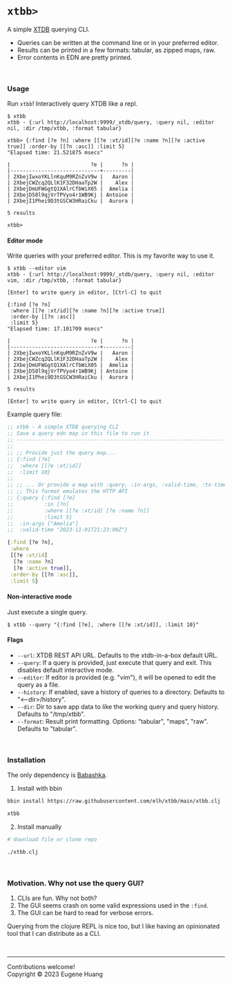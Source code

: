 # `xtbb>`

A simple [XTDB](https://github.com/xtdb/xtdb) querying CLI.

* Queries can be written at the command line or in your preferred editor.
* Results can be printed in a few formats: tabular, as zipped maps, raw.
* Error contents in EDN are pretty printed.

<br>

### Usage

Run `xtbb`! Interactively query XTDB like a repl.
```plaintext
$ xtbb
xtbb - {:url http://localhost:9999/_xtdb/query, :query nil, :editor nil, :dir /tmp/xtbb, :format tabular}

xtbb> {:find [?e ?n] :where [[?e :xt/id][?e :name ?n][?e :active true]] :order-by [[?n :asc]] :limit 5}
"Elapsed time: 21.521875 msecs"

|                          ?e |      ?n |
|-----------------------------+---------|
| 2XbejIwxoYKLlnKquM9RZnZvV9w |   Aaron |
| 2XbejCWZcq2QLlK1F32DHaaTp2W |    Alex |
| 2XbejDmUFWGgtQ1XAlrCfbWiX05 |  Amelia |
| 2XbejD58l9qjVrTPVyo4r1WB9Kj | Antoine |
| 2XbejI1Phei9D3tGSCW3HRaiCku |  Aurora |

5 results

xtbb>
```

#### Editor mode

Write queries with your preferred editor. This is my favorite way to use it.
```plaintext
$ xtbb --editor vim
xtbb - {:url http://localhost:9999/_xtdb/query, :query nil, :editor vim, :dir /tmp/xtbb, :format tabular}

[Enter] to write query in editor, [Ctrl-C] to quit

{:find [?e ?n]
 :where [[?e :xt/id][?e :name ?n][?e :active true]]
 :order-by [[?n :asc]]
 :limit 5}
"Elapsed time: 17.101709 msecs"

|                          ?e |      ?n |
|-----------------------------+---------|
| 2XbejIwxoYKLlnKquM9RZnZvV9w |   Aaron |
| 2XbejCWZcq2QLlK1F32DHaaTp2W |    Alex |
| 2XbejDmUFWGgtQ1XAlrCfbWiX05 |  Amelia |
| 2XbejD58l9qjVrTPVyo4r1WB9Kj | Antoine |
| 2XbejI1Phei9D3tGSCW3HRaiCku |  Aurora |

5 results

[Enter] to write query in editor, [Ctrl-C] to quit
```

Example query file:
```clojure
;; xtbb - A simple XTDB querying CLI
;; Save a query edn map in this file to run it
;; -----------------------------------------------------------------------------
;;
;; ;; Provide just the query map...
;; {:find [?e]
;;  :where [[?e :xt/id]]
;;  :limit 10}
;;
;; ;; ... Or provide a map with :query, :in-args, :valid-time, :tx-time, :tx-id
;; ;; This format emulates the HTTP API
;; {:query {:find [?e]
;;          :in [?n]
;;          :where [[?e :xt/id] [?e :name ?n]]
;;          :limit 5}
;;  :in-args ["Amelia"]
;;  :valid-time "2023-11-01T21:23:00Z"}

{:find [?e ?n],
 :where
 [[?e :xt/id]
  [?e :name ?n]
  [?e :active true]],
 :order-by [[?n :asc]],
 :limit 5}
```

#### Non-interactive mode

Just execute a single query.
```plaintext
$ xtbb --query "{:find [?e], :where [[?e :xt/id]], :limit 10}"
```

#### Flags
* `--url`:           XTDB REST API URL. Defaults to the xtdb-in-a-box default URL.
* `--query`:         If a query is provided, just execute that query and exit. This disables default interactive mode.
* `--editor`:        If editor is provided (e.g. "vim"), it will be opened to edit the query as a file.
* `--history`:       If enabled, save a history of queries to a directory. Defaults to "<--dir>/history".
* `--dir`:           Dir to save app data to like the working query and query history. Defaults to "/tmp/xtbb".
* `--format`:        Result print formatting. Options: "tabular", "maps", "raw". Defaults to "tabular".

<br>

### Installation

The only dependency is [Babashka](https://github.com/babashka/babashka).

1. Install with bbin
```bash
bbin install https://raw.githubusercontent.com/elh/xtbb/main/xtbb.clj

xtbb
```

2. Install manually
```bash
# download file or clone repo

./xtbb.clj
```

<br>

### Motivation. Why not use the query GUI?
1. CLIs are fun. Why not both?
2. The GUI seems crash on some valid expressions used in the `:find`.
3. The GUI can be hard to read for verbose errors.

Querying from the clojure REPL is nice too, but I like having an opinionated tool that I can distribute as a CLI.

<br>

---
Contributions welcome!<br>
Copyright © 2023 Eugene Huang
